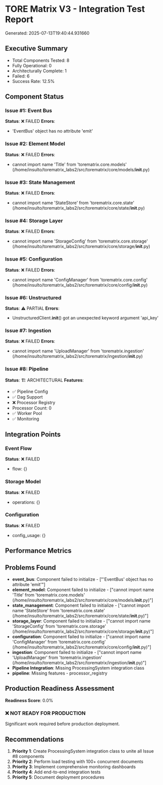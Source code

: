 # TORE Matrix V3 - Integration Test Report
Generated: 2025-07-13T19:40:44.931660
## Executive Summary
- Total Components Tested: 8
- Fully Operational: 0
- Architecturally Complete: 1
- Failed: 6
- Success Rate: 12.5%

## Component Status

### Issue #1: Event Bus
**Status**: ❌ FAILED
**Errors**:
- 'EventBus' object has no attribute 'emit'

### Issue #2: Element Model
**Status**: ❌ FAILED
**Errors**:
- cannot import name 'Title' from 'torematrix.core.models' (/home/insulto/torematrix_labs2/src/torematrix/core/models/__init__.py)

### Issue #3: State Management
**Status**: ❌ FAILED
**Errors**:
- cannot import name 'StateStore' from 'torematrix.core.state' (/home/insulto/torematrix_labs2/src/torematrix/core/state/__init__.py)

### Issue #4: Storage Layer
**Status**: ❌ FAILED
**Errors**:
- cannot import name 'StorageConfig' from 'torematrix.core.storage' (/home/insulto/torematrix_labs2/src/torematrix/core/storage/__init__.py)

### Issue #5: Configuration
**Status**: ❌ FAILED
**Errors**:
- cannot import name 'ConfigManager' from 'torematrix.core.config' (/home/insulto/torematrix_labs2/src/torematrix/core/config/__init__.py)

### Issue #6: Unstructured
**Status**: ⚠️ PARTIAL
**Errors**:
- UnstructuredClient.__init__() got an unexpected keyword argument 'api_key'

### Issue #7: Ingestion
**Status**: ❌ FAILED
**Errors**:
- cannot import name 'UploadManager' from 'torematrix.ingestion' (/home/insulto/torematrix_labs2/src/torematrix/ingestion/__init__.py)

### Issue #8: Pipeline
**Status**: 🏗️ ARCHITECTURAL
**Features**:
- ✅ Pipeline Config
- ✅ Dag Support
- ❌ Processor Registry
- Processor Count: 0
- ✅ Worker Pool
- ✅ Monitoring

## Integration Points

### Event Flow
**Status**: ❌ FAILED
- flow: {}

### Storage Model
**Status**: ❌ FAILED
- operations: {}

### Configuration
**Status**: ❌ FAILED
- config_usage: {}

## Performance Metrics

## Problems Found
- **event_bus**: Component failed to initialize - ["'EventBus' object has no attribute 'emit'"]
- **element_model**: Component failed to initialize - ["cannot import name 'Title' from 'torematrix.core.models' (/home/insulto/torematrix_labs2/src/torematrix/core/models/__init__.py)"]
- **state_management**: Component failed to initialize - ["cannot import name 'StateStore' from 'torematrix.core.state' (/home/insulto/torematrix_labs2/src/torematrix/core/state/__init__.py)"]
- **storage_layer**: Component failed to initialize - ["cannot import name 'StorageConfig' from 'torematrix.core.storage' (/home/insulto/torematrix_labs2/src/torematrix/core/storage/__init__.py)"]
- **configuration**: Component failed to initialize - ["cannot import name 'ConfigManager' from 'torematrix.core.config' (/home/insulto/torematrix_labs2/src/torematrix/core/config/__init__.py)"]
- **ingestion**: Component failed to initialize - ["cannot import name 'UploadManager' from 'torematrix.ingestion' (/home/insulto/torematrix_labs2/src/torematrix/ingestion/__init__.py)"]
- **Pipeline Integration**: Missing ProcessingSystem integration class
- **pipeline**: Missing features - processor_registry

## Production Readiness Assessment
**Readiness Score**: 0.0%

### ❌ NOT READY FOR PRODUCTION
Significant work required before production deployment.

## Recommendations
1. **Priority 1**: Create ProcessingSystem integration class to unite all Issue #8 components
2. **Priority 2**: Perform load testing with 100+ concurrent documents
3. **Priority 3**: Implement comprehensive monitoring dashboards
4. **Priority 4**: Add end-to-end integration tests
5. **Priority 5**: Document deployment procedures
